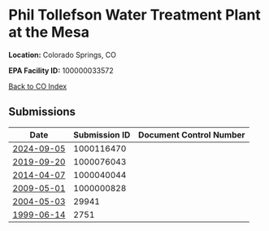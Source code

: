 # Phil Tollefson Water Treatment Plant at the Mesa

**Location:** Colorado Springs, CO

**EPA Facility ID:** 100000033572

[Back to CO Index](../../index.md)

## Submissions

| Date | Submission ID | Document Control Number |
|------|--------------|-------------------------|
| [2024-09-05](submissions/1000116470.md) | 1000116470 |  |
| [2019-09-20](submissions/1000076043.md) | 1000076043 |  |
| [2014-04-07](submissions/1000040044.md) | 1000040044 |  |
| [2009-05-01](submissions/1000000828.md) | 1000000828 |  |
| [2004-05-03](submissions/29941.md) | 29941 |  |
| [1999-06-14](submissions/2751.md) | 2751 |  |
